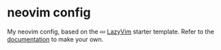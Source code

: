 # neovim config

My neovim config, based on the
💤 [LazyVim](https://github.com/LazyVim/LazyVim) starter template. Refer to
the [documentation](https://lazyvim.github.io/installation) to make your own.
